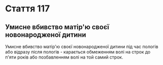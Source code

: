 Cтаття 117
====
Умисне вбивство матір'ю своєї новонародженої дитини
----
Умисне вбивство матір'ю своєї новонародженої дитини під час пологів або відразу після пологів -
карається обмеженням волі на строк до п'яти років або позбавленням волі на той самий строк.
